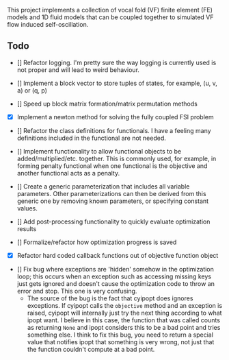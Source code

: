 This project implements a collection of vocal fold (VF) finite element (FE) models and 1D fluid
models that can be coupled together to simulated VF flow induced self-oscillation.

Todo
--------
- [] Refactor logging. I'm pretty sure the way logging is currently used is not proper and will lead
     to weird behaviour.

- [] Implement a block vector to store tuples of states, for example, (u, v, a) or (q, p)
- [] Speed up block matrix formation/matrix permutation methods
- [x] Implement a newton method for solving the fully coupled FSI problem

- [] Refactor the class definitions for functionals. I have a feeling many definitions included in the
  functional are not needed.
- [] Implement functionality to allow functional objects to be added/multiplied/etc. together. This is
  commonly used, for example, in forming penalty functional when one functional is the objective
  and another functional acts as a penalty.

- [] Create a generic parameterization that includes all variable parameters. Other parameterizations
     can then be derived from this generic one by removing known parameters, or specifying constant
     values.

- [] Add post-processing functionality to quickly evaluate optimization results
- [] Formalize/refactor how optimization progress is saved
- [x] Refactor hard coded callback functions out of objective function object
- [] Fix bug where exceptions are 'hidden' somehow in the optimization loop; this occurs when an
     exception such as accessing missing keys just gets ignored and doesn't cause the optimization
     code to throw an error and stop. This one is very confusing.
     - The source of the bug is the fact that cyipopt does ignores exceptions. If cyipopt calls the
     `objective` method and an exception is raised, cyipopt will internally just try the next
     thing according to what ipopt want. I believe in this case, the function that was called
     counts as returning `None` and ipopt considers this to be a bad point and tries something else.
     I think to fix this bug, you need to return a special value that notifies ipopt that something
     is very wrong, not just that the function couldn't compute at a bad point.

